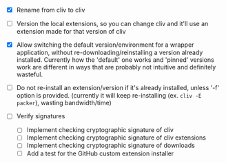 - [x] Rename from cliv to cliv

- [ ] Version the local extensions, so you can change cliv and it'll use an extension made for that version of cliv

- [x] Allow switching the default version/environment for a wrapper application, without re-downloading/reinstalling
      a version already installed. Currently how the 'default' one works and 'pinned' versions work are different
      in ways that are probably not intuitive and definitely wasteful.

- [ ] Do not re-install an extension/version if it's already installed, unless '-f' option is provided.
      (currently it will keep re-installing (ex. `cliv -E packer`), wasting bandwidth/time)

- [ ] Verify signatures
  - [ ] Implement checking cryptographic signature of cliv
  - [ ] Implement checking cryptographic signature of cliv extensions
  - [ ] Implement checking cryptographic signature of downloads
  - [ ] Add a test for the GitHub custom extension installer
